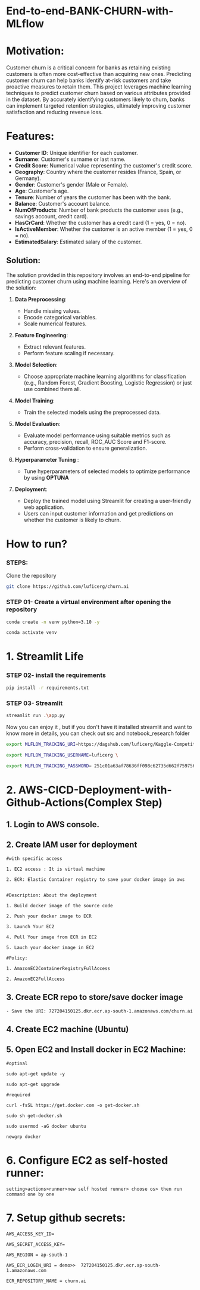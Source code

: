 # End-to-end-BANK-CHURN-with-MLflow


# Motivation:
Customer churn is a critical concern for banks as retaining existing customers is often more cost-effective than acquiring new ones. Predicting customer churn can help banks identify at-risk customers and take proactive measures to retain them. This project leverages machine learning techniques to predict customer churn based on various attributes provided in the dataset. By accurately identifying customers likely to churn, banks can implement targeted retention strategies, ultimately improving customer satisfaction and reducing revenue loss.

# Features:

- **Customer ID**: Unique identifier for each customer.
- **Surname**: Customer's surname or last name.
- **Credit Score**: Numerical value representing the customer's credit score.
- **Geography**: Country where the customer resides (France, Spain, or Germany).
- **Gender**: Customer's gender (Male or Female).
- **Age**: Customer's age.
- **Tenure**: Number of years the customer has been with the bank.
- **Balance**: Customer's account balance.
- **NumOfProducts**: Number of bank products the customer uses (e.g., savings account, credit card).
- **HasCrCard**: Whether the customer has a credit card (1 = yes, 0 = no).
- **IsActiveMember**: Whether the customer is an active member (1 = yes, 0 = no).
- **EstimatedSalary**: Estimated salary of the customer.

## Solution:

The solution provided in this repository involves an end-to-end pipeline for predicting customer churn using machine learning. Here's an overview of the solution:

1. **Data Preprocessing**: 
   - Handle missing values.
   - Encode categorical variables.
   - Scale numerical features.

2. **Feature Engineering**:
   - Extract relevant features.
   - Perform feature scaling if necessary.

3. **Model Selection**:
   - Choose appropriate machine learning algorithms for classification (e.g., Random Forest, Gradient Boosting, Logistic Regression) or just use combined them all.

4. **Model Training**:
   - Train the selected models using the preprocessed data.

5. **Model Evaluation**:
   - Evaluate model performance using suitable metrics such as accuracy, precision, recall, ROC_AUC Score and F1-score.
   - Perform cross-validation to ensure generalization.

6. **Hyperparameter Tuning** :
   - Tune hyperparameters of selected models to optimize performance by using **OPTUNA**

7. **Deployment**:
   - Deploy the trained model using Streamlit for creating a user-friendly web application.
   - Users can input customer information and get predictions on whether the customer is likely to churn.
  
# How to run?
### STEPS:

Clone the repository

```bash
git clone https://github.com/luficerg/churn.ai
```
### STEP 01- Create a virtual environment after opening the repository

```bash
conda create -n venv python=3.10 -y
```

```bash
conda activate venv
```

# 1. Streamlit Life

### STEP 02- install the requirements
```bash
pip install -r requirements.txt
```

### STEP 03- Streamlit
```bash
streamlit run .\app.py
```

Now you can enjoy it , but if you don't have it installed streamlit and want to know more in details, you can check out src and notebook_research folder

```bash
export MLFLOW_TRACKING_URI=https://dagshub.com/luficerg/Kaggle-Competitions.mlflow \

export MLFLOW_TRACKING_USERNAME=luficerg \

export MLFLOW_TRACKING_PASSWORD= 251c01a63af78636ff098c62735d662f759756ce \

```


# 2. AWS-CICD-Deployment-with-Github-Actions(Complex Step)

## 1. Login to AWS console.

## 2. Create IAM user for deployment

	#with specific access

	1. EC2 access : It is virtual machine

	2. ECR: Elastic Container registry to save your docker image in aws


	#Description: About the deployment

	1. Build docker image of the source code

	2. Push your docker image to ECR

	3. Launch Your EC2 

	4. Pull Your image from ECR in EC2

	5. Lauch your docker image in EC2

	#Policy:

	1. AmazonEC2ContainerRegistryFullAccess

	2. AmazonEC2FullAccess

	
## 3. Create ECR repo to store/save docker image
    - Save the URI: 727204150125.dkr.ecr.ap-south-1.amazonaws.com/churn.ai

	
## 4. Create EC2 machine (Ubuntu) 

## 5. Open EC2 and Install docker in EC2 Machine:
	
	
	#optinal

	sudo apt-get update -y

	sudo apt-get upgrade
	
	#required

	curl -fsSL https://get.docker.com -o get-docker.sh

	sudo sh get-docker.sh

	sudo usermod -aG docker ubuntu

	newgrp docker
	
# 6. Configure EC2 as self-hosted runner:
    setting>actions>runner>new self hosted runner> choose os> then run command one by one


# 7. Setup github secrets:

    AWS_ACCESS_KEY_ID=

    AWS_SECRET_ACCESS_KEY=

    AWS_REGION = ap-south-1

    AWS_ECR_LOGIN_URI = demo>>  727204150125.dkr.ecr.ap-south-1.amazonaws.com

    ECR_REPOSITORY_NAME = churn.ai